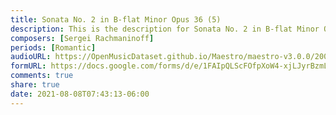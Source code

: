 ```yaml
---
title: Sonata No. 2 in B-flat Minor Opus 36 (5)
description: This is the description for Sonata No. 2 in B-flat Minor Opus 36 by Sergei Rachmaninoff
composers: [Sergei Rachmaninoff]
periods: [Romantic]
audioURL: https://OpenMusicDataset.github.io/Maestro/maestro-v3.0.0/2004/MIDI-Unprocessed_SMF_16_R1_2004_01-08_ORIG_MID--AUDIO_16_R1_2004_08_Track08_wav.midi
formURL: https://docs.google.com/forms/d/e/1FAIpQLScFOfpXoW4-xjLJyrBzmLQ79qS_f-bIEUbAPV-x4_zelepUbw/viewform
comments: true
share: true
date: 2021-08-08T07:43:13-06:00
---
```


